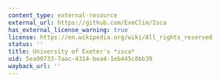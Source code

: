 ```yaml
---
content_type: external-resource
external_url: https://github.com/ExeClim/Isca
has_external_license_warning: true
license: https://en.wikipedia.org/wiki/All_rights_reserved
status: ''
title: University of Exeter's *isca*
uid: 5ea90733-7aac-4314-bea4-1eb445c8bb39
wayback_url: ''
---
```

